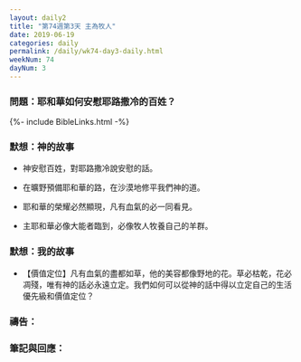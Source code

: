 ```yaml
---
layout: daily2
title: "第74週第3天 主為牧人"
date: 2019-06-19
categories: daily
permalink: /daily/wk74-day3-daily.html
weekNum: 74
dayNum: 3
---
```


### 問題：耶和華如何安慰耶路撒冷的百姓？
 
{%- include BibleLinks.html -%}

### 默想：神的故事
+ 神安慰百姓，對耶路撒冷說安慰的話。

+ 在曠野預備耶和華的路，在沙漠地修平我們神的道。

+ 耶和華的榮耀必然顯現，凡有血氣的必一同看見。

+ 主耶和華必像大能者臨到，必像牧人牧養自己的羊群。

### 默想：我的故事
+ 【價值定位】凡有血氣的盡都如草，他的美容都像野地的花。草必枯乾，花必凋殘，唯有神的話必永遠立定。我們如何可以從神的話中得以立定自己的生活優先級和價值定位？

### 禱告：

### 筆記與回應：
